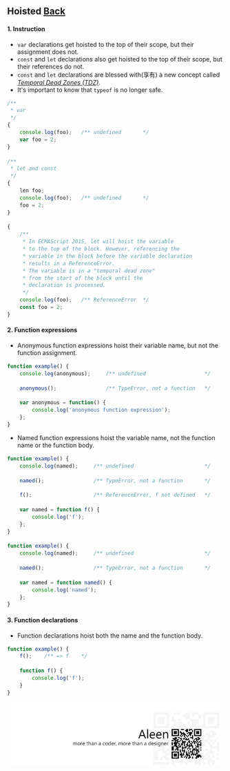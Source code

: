 ## Hoisted [**Back**](./../README.md)

#### 1. Instruction

- `var` declarations get hoisted to the top of their scope, but their assignment does not.
- `const` and `let` declarations also get hoisted to the top of their scope, but their references do not.
- `const` and `let` declarations are blessed with(享有) a new concept called [*Temporal Dead Zones (TDZ)*](https://developer.mozilla.org/en-US/docs/Web/JavaScript/Reference/Statements/let#Temporal_dead_zone_and_errors_with_let).
- It's important to know that `typeof` is no longer safe.

```js
/**
 * var
 */
{
    console.log(foo);   /** undefined       */
    var foo = 2;
}

/**
 * let and const
 */
{
    len foo;
    console.log(foo);   /** undefined       */
    foo = 2;
}
 
{
    /**
     * In ECMAScript 2015, let will hoist the variable
     * to the top of the block. However, referencing the 
     * variable in the block before the variable declaration 
     * results in a ReferenceError. 
     * The variable is in a "temporal dead zone"
     * from the start of the block until the
     * declaration is processed.
     */
    console.log(foo);   /** ReferenceError  */
    const foo = 2;
}
```

#### 2. Function expressions

- Anonymous function expressions hoist their variable name, but not the function assignment.

```js
function example() {
    console.log(anonymous);     /** undefined                   */
    
    anonymous();                /** TypeError, not a function   */
    
    var anonymous = function() {
        console.log('anonymous function expression');
    };
}
```

- Named function expressions hoist the variable name, not the function name or the function body.

```js
function example() {
    console.log(named);     /** undefined                       */
    
    named();                /** TypeError, not a function       */
    
    f();                    /** ReferenceError, f not defined   */
    
    var named = function f() {
        console.log('f');
    };
}

function example() {
    console.log(named);     /** undefined                       */
    
    named();                /** TypeError, not a function       */
    
    var named = function named() {
        console.log('named');
    };
}
```

#### 3. Function declarations

- Function declarations hoist both the name and the function body.

```js
function example() {
    f();    /** => f    */
    
    function f() {
        console.log('f');
    }
}
```

<a href="http://aleen42.github.io/" target="_blank" ><img src="./../pic/tail.gif"></a>